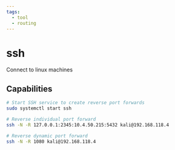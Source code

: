 ```yaml
---
tags:
  - tool
  - routing
---
```

# ssh

Connect to linux machines

## Capabilities

```bash
# Start SSH service to create reverse port forwards
sudo systemctl start ssh

# Reverse individual port forward 
ssh -N -R 127.0.0.1:2345:10.4.50.215:5432 kali@192.168.118.4

# Reverse dynamic port forward
ssh -N -R 1080 kali@192.168.118.4
```

